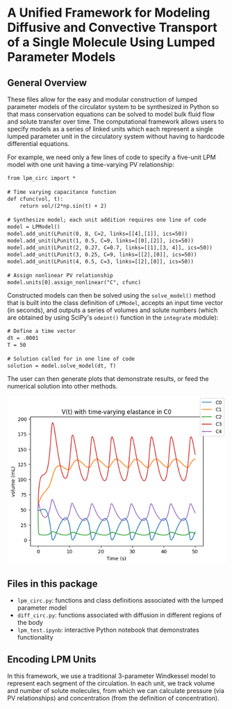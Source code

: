 # A Unified Framework for Modeling Diffusive and Convective Transport of a Single Molecule Using Lumped Parameter Models

## General Overview
These files allow for the easy and modular construction of lumped parameter models of the circulator system to be synthesized in Python so that mass conservation equations can be solved to model bulk fluid flow and solute transfer over time. The computational framework allows users to specify models as a series of linked units which each represent a single lumped parameter unit in the circulatory system without having to hardcode differential equations. 

For example, we need only a few lines of code to specify a five-unit LPM model with one unit having a time-varying PV relationship:

```
from lpm_circ import *

# Time varying capacitance function
def cfunc(vol, t):
    return vol/(2*np.sin(t) + 2)

# Synthesize model; each unit addition requires one line of code
model = LPModel()
model.add_unit(LPunit(0, 8, C=2, links=[[4],[1]], ics=50))
model.add_unit(LPunit(1, 0.5, C=9, links=[[0],[2]], ics=50))
model.add_unit(LPunit(2, 0.27, C=0.7, links=[[1],[3, 4]], ics=50))
model.add_unit(LPunit(3, 0.25, C=9, links=[[2],[0]], ics=50))
model.add_unit(LPunit(4, 0.5, C=3, links=[[2],[0]], ics=50))

# Assign nonlinear PV relationship
model.units[0].assign_nonlinear("C", cfunc)
```

Constructed models can then be solved using the `solve_model()` method that is built into the class definition of `LPModel`, accepts an input time vector (in seconds), and outputs a series of volumes and solute numbers (which are obtained by using SciPy's `odeint()` function in the `integrate` module):

```
# Define a time vector
dt = .0001
T = 50

# Solution called for in one line of code
solution = model.solve_model(dt, T)
```

The user can then generate plots that demonstrate results, or feed the numerical solution into other methods.

![Graph of simulation results](demograph.png)

## Files in this package
* `lpm_circ.py`: functions and class definitions associated with the lumped parameter model
* `diff_circ.py`: functions associated with diffusion in different regions of the body
* `lpm_test.ipynb`: interactive Python notebook that demonstrates functionality

## Encoding LPM Units

In this framework, we use a traditional 3-parameter Windkessel model to represent each segment of the circulation. In each unit, we track volume and number of solute molecules, from which we can calculate pressure (via PV relationships) and concentration (from the definition of concentration).
